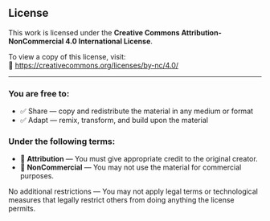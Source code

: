 ## License

This work is licensed under the **Creative Commons Attribution-NonCommercial 4.0 International License**.

To view a copy of this license, visit:  
🔗 https://creativecommons.org/licenses/by-nc/4.0/

---

### You are free to:
- ✅ Share — copy and redistribute the material in any medium or format
- ✅ Adapt — remix, transform, and build upon the material

### Under the following terms:
- 📌 **Attribution** — You must give appropriate credit to the original creator.
- 🚫 **NonCommercial** — You may not use the material for commercial purposes.

No additional restrictions — You may not apply legal terms or technological measures that legally restrict others from doing anything the license permits.

